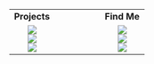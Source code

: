 <table width="100%">
  <tr>
    <td align="center" width="33%"><strong>Projects</strong></td>
    <td align="center" width="33%"></td>
    <td align="center" width="33%"><strong>Find Me</strong></td>
  </tr>
  <tr>
    <td align="center" valign="top">
      <a href="https://github.com/Valera6/valera">
        <img src="https://img.shields.io/badge/rust-%23000000.svg?&style=for-the-badge&logo=rust&logoColor=white"/>
      </a><br>
      <a href="https://github.com/Valera6/site">
        <img src="https://img.shields.io/badge/go-%2300ADD8.svg?&style=for-the-badge&logo=go&logoColor=white" />
      </a><br>
      <a href="https://github.com/Valera6/BTCline">
        <img src="https://img.shields.io/badge/python-3670A0?style=for-the-badge&logo=python&logoColor=ffdd54"/>
      </a>
    </td>
    <td align="center"></td>
    <td align="center" valign="top">
      <a href="https://discord.com/users/valeratrades">
        <img src="https://img.shields.io/badge/Discord-%235865F2.svg?style=for-the-badge&logo=discord&logoColor=white"/>
      </a><br>
      <a href="https://t.me/valeratrades">
        <img src="https://img.shields.io/badge/Telegram-2CA5E0?style=for-the-badge&logo=telegram&logoColor=white"/>
      </a><br>
      <a href="https://twitter.com/ValerySakharov1">
        <img src="https://img.shields.io/badge/Twitter-%231DA1F2.svg?style=for-the-badge&logo=Twitter&logoColor=white"/>
      </a>
    </td>
  </tr>
</table>
